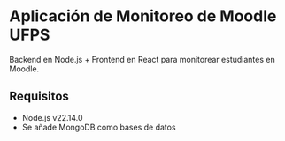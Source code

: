# Aplicación de Monitoreo de Moodle UFPS

Backend en Node.js + Frontend en React para monitorear estudiantes en Moodle.

## Requisitos

- Node.js v22.14.0
- Se añade MongoDB como bases de datos
